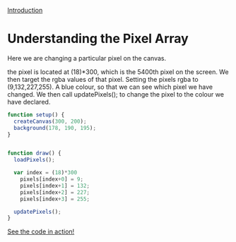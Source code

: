 [Introduction](../)


# Understanding the Pixel Array

Here we are changing a particular pixel on the canvas.

the pixel is located at (18)*300, which is the 5400th pixel on the screen. We then target the rgba values of that pixel. Setting the pixels rgba to (9,132,227,255). A blue colour, so that we can see which pixel we have changed.
We then call updatePixels(); to change the pixel to the colour we have declared.

```js
function setup() {
  createCanvas(300, 200);
  background(178, 190, 195);
}


function draw() {
  loadPixels();

  var index = (18)*300
    pixels[index+0] = 9;
    pixels[index+1] = 132;
    pixels[index+2] = 227;
    pixels[index+3] = 255;

  updatePixels();
}

```

[See the code in action!](index.html)
